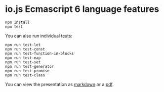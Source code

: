io.js Ecmascript 6 language features
====================================

    npm install
    npm test
    
You can also run individual tests:

    npm run test-let
    npm run test-const
    npm run test-function-in-blocks
    npm run test-map
    npm run test-set
    npm run test-generator
    npm run test-promise
    npm run test-class

You can view the presentation as [markdown](https://github.com/tonypujals/demo-iojs-es6/blob/master/presentation.md) or a [pdf](https://github.com/tonypujals/demo-iojs-es6/raw/master/presentation.pdf).

